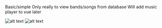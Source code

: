Basic/simple
Only really to view bands/songs from database
Will add music player to vue later

![alt text](<Screenshot 2025-08-29 at 12.01.11 PM.png>) ![alt text](<Screenshot 2025-08-29 at 12.01.26 PM.png>)
